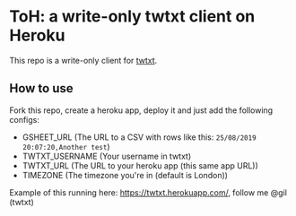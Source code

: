 # ToH: a write-only twtxt client on Heroku

This repo is a write-only client for [twtxt](https://github.com/buckket/twtxt).

## How to use

Fork this repo, create a heroku app, deploy it and just add the following configs:

- GSHEET_URL (The URL to a CSV with rows like this: `25/08/2019 20:07:20,Another test`)
- TWTXT_USERNAME (Your username in twtxt)
- TWTXT_URL (The URL to your heroku app (this same app URL))
- TIMEZONE (The timezone you're in (default is London))

Example of this running here: https://twtxt.herokuapp.com/, follow me @gil (twtxt)
